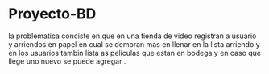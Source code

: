 # Proyecto-BD
la problematica conciste en que en una tienda de video registran a usuario y arriendos en papel
en cual se demoran mas en llenar en la lista arriendo y en los usuarios tambin lista as peliculas
que estan en bodega y en caso que llege uno nuevo se puede agregar .
